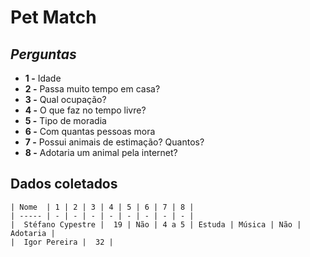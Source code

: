 # Pet Match

## ***Perguntas***
* **1 -** Idade
* **2 -** Passa muito tempo em casa?
* **3 -** Qual ocupação?
* **4 -** O que faz no tempo livre?
* **5 -** Tipo de moradia
* **6 -** Com quantas pessoas mora
* **7 -** Possui animais de estimação? Quantos?
* **8 -** Adotaria um animal pela internet?

## **Dados coletados**

```
| Nome  | 1 | 2 | 3 | 4 | 5 | 6 | 7 | 8 |
| ----- | - | - | - | - | - | - | - | - |
|  Stéfano Cypestre |  19 | Não | 4 a 5 | Estuda | Música | Não | Adotaria |
|  Igor Pereira |  32 |




```

